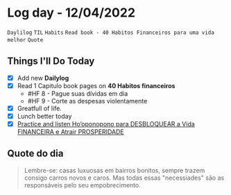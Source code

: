 # Log day - 12/04/2022

`Daylilog` `TIL` `Habits` `Read book - 40 Habitos Financeiros para uma vida melhor` `Quote`  

## Things I'll Do Today

- [x] Add new **Dailylog**
- [x] Read 1 Capitulo book pages on **40 Habitos financeiros** 
  - #HF 8 - Pague suas dívidas em dia
  - #HF 9 - Corte as despesas violentamente
- [x] Greatfull of life.
- [x] Lunch better today 
- [x] [Practice and listen Ho’oponopono para DESBLOQUEAR a Vida FINANCEIRA e Atrair PROSPERIDADE](https://www.youtube.com/watch?v=6sQ46gzlSII&ab_channel=AmandaSchultz)

## Quote do dia

> Lembre-se: casas luxuosas em bairros bonitos, sempre trazem consigo carros novos e caros. Mas todas essas "necessiades" são as responsáveis pelo seu empobrecimento.

